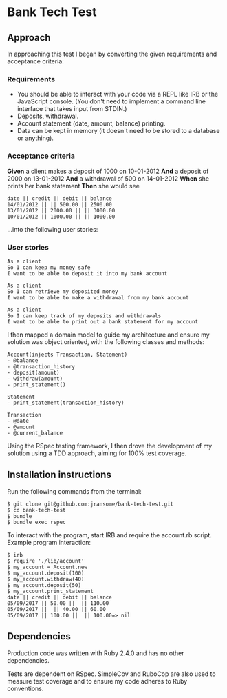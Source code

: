 # Bank Tech Test

## Approach

In approaching this test I began by converting the given requirements and acceptance criteria:

### Requirements
* You should be able to interact with your code via a REPL like IRB or the JavaScript console. (You don't need to implement a command line interface that takes input from STDIN.)
* Deposits, withdrawal.
* Account statement (date, amount, balance) printing.
* Data can be kept in memory (it doesn't need to be stored to a database or anything).

### Acceptance criteria

**Given** a client makes a deposit of 1000 on 10-01-2012
**And** a deposit of 2000 on 13-01-2012
**And** a withdrawal of 500 on 14-01-2012
**When** she prints her bank statement
**Then** she would see

```
date || credit || debit || balance
14/01/2012 || || 500.00 || 2500.00
13/01/2012 || 2000.00 || || 3000.00
10/01/2012 || 1000.00 || || 1000.00
```
...into the following user stories:

### User stories
```
As a client
So I can keep my money safe
I want to be able to deposit it into my bank account

As a client
So I can retrieve my deposited money
I want to be able to make a withdrawal from my bank account

As a client
So I can keep track of my deposits and withdrawals
I want to be able to print out a bank statement for my account
```

I then mapped a domain model to guide my architecture and ensure my solution was object oriented, with the following classes and methods:
```
Account(injects Transaction, Statement)
- @balance
- @transaction_history
- deposit(amount)
- withdraw(amount)
- print_statement()

Statement
- print_statement(transaction_history)

Transaction
- @date
- @amount
- @current_balance
```
Using the RSpec testing framework, I then drove the development of my solution using a TDD approach, aiming for 100% test coverage.

## Installation instructions

Run the following commands from the terminal:

```
$ git clone git@github.com:jransome/bank-tech-test.git
$ cd bank-tech-test
$ bundle
$ bundle exec rspec
```
To interact with the program, start IRB and require the account.rb script. Example program interaction:
```
$ irb
$ require './lib/account'
$ my_account = Account.new
$ my_account.deposit(100)
$ my_account.withdraw(40)
$ my_account.deposit(50)
$ my_account.print_statement
date || credit || debit || balance
05/09/2017 || 50.00 ||  || 110.00
05/09/2017 ||  || 40.00 || 60.00
05/09/2017 || 100.00 ||  || 100.00=> nil
```
## Dependencies

Production code was written with Ruby 2.4.0 and has no other dependencies.

Tests are dependent on RSpec. SimpleCov and RuboCop are also used to measure test coverage and to ensure my code adheres to Ruby conventions.
